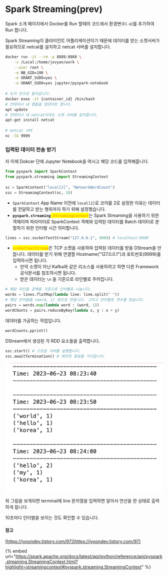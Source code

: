 # Spark Streaming(prev)

Spark 소개 페이지에서 Docker를 Run 할때의 코드에서 환경변수(`-e`)를 추가하여 Run 합니다.

Spark Streaming이 클라이언트 어플리케이션이기 때문에 데이터를 받는 소켓서버가 필요하므로 netcat를 설치하고 netcat 서버를 설치합니다.

```bash
docker run -it --rm -p 8888:8888 \
    -v /Local:/home/jovyan/work \
    --user root \
    -e NB_GID=100 \
    -e GRANT_SUDO=yes \
    -e GRANT_SUDO=yes jupyter/pyspark-notebook

# 도커 안으로 들어갑니다.
docker exex -it {container_id} /bin/bash  
# 컨테이너 내 앱들을 업데이트 합니다. 
apt update
# 컨테이너 내 netcat이라는 소켓 서버를 설치합니다.
apt-get install netcat

# netcat 서버
nc -lk 9999


```

### 입력된 데이터 전송 받기

자 이제 Dokcer 단에 Jupyter Notebook을 여시고 해당 코드를 입력해줍니다.

```python
from pyspark import SparkContext
from pyspark.streaming import StreamingContext

sc = SparkContext("local[2]", "NetworkWordCount")
ssc = StreamimgContext(sc, 10)
```

* `SparkContext` App Name 이전에 `local[2]`로 코어를 2로 설정한 이유는 데이터를 전달하고 받는 행위까지 하기 위해 설정했습니다.
* **`pyspark.streaming`**<mark style="color:orange;">**`.StreamingContext`**</mark>는 Spark Streaming을 사용하기 위한 객체이며 파라미터로 SparkContext 객체와 입력된 데이터를 Batch 데이터로 분할하기 위한 인터벌 시간 의미합니다.

```python
lines = ssc.socketTextStream("127.0.0.1", 9999) # localhost:9999
```

* <mark style="color:orange;">**`scoketTextStream`**</mark>은 TCP 소켓을 사용하여 입력된 데이터를 받을 DStream을 만듭니다. 데이터를 받기 위해 연결할 Hostname("127.0.0.1")과 포트번호(9999)를 입력하시면 됩니다.
  * 만약 소켓이 아닌 Kafka와 같은 리소스를 사용하려고 하면 다른 Framework 공식문서를 참조하시면 됩니다.
  * 받은 데이터는 `\n` 을 기준으로 라인별로 주어집니다.

```python
# 해당 라인을 공백을 기준으로 단어별로 나눕니다.
words = lines.flatMap(lambda line: line.split(" ")) 
# 해당 단어들을 (word, 1) 쌍으로 만듭니다. 그리고 단어별로 갯수를 받습니다.
pairs = words.map(lambda word : (word, 1))
wordCOunts = pairs.reduceByKey(lambda x, y : x + y)
```

데이터를 가공하는 작업입니다.

```python
wordCounts.pprint()
```

DStream에서 생성된 각 RDD 요소들을 출력합니다.

```python
ssc.start() # 스트림 서버를 실행합니다.
ssc.awaitTermination() # 쿼리의 종료를 기다립니다.
```

![](<../../.gitbook/assets/Screenshot 2023-06-23 at 17.24.12.png>)

&#x20;위 그림을 보게되면 terminal에 line 문자열을 입력하면 알아서 연산을 한 상태로 출력하게 됩니다.

10초마다 인터벌을 보이는 것도 확인할 수 있습니다.

#### 참고

[https://jyoondev.tistory.com/97](https://jyoondev.tistory.com/97)

{% embed url="https://spark.apache.org/docs/latest/api/python/reference/api/pyspark.streaming.StreamingContext.html?highlight=streamingcontext#pyspark.streaming.StreamingContext" %}

